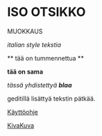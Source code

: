 # ISO OTSIKKO


MUOKKAUS

*italian style tekstia*

** tää on tummennettua **

__tää on sama__

_tässä yhdistettyä **blaa**_

geditillä lisättyä tekstin pätkää.


[Käyttöohje](https://github.com/tttudor/otm2016/blob/master/dokumentointi/kaytto-ohje.md)

[KivaKuva](https://github.com/tttudor/otm2016/blob/master/dokumentointi/maarittelydokumentti.md)
